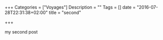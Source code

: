 +++
Categories = ["Voyages"]
Description = ""
Tags = []
date = "2016-07-28T22:31:38+02:00"
title = "second"

+++

my second post

